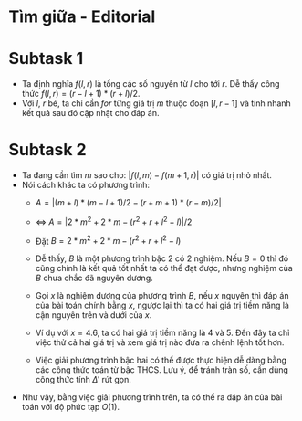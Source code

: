 # Tìm giữa - Editorial

# Subtask 1
- Ta định nghĩa $f(l,r)$ là tổng các số nguyên từ $l$ cho tới $r$. Dễ thấy công thức $f(l,r) = (r-l+1)*(r+l)/2$.
- Với $l$, $r$ bé, ta chỉ cần $for$ từng giá trị $m$ thuộc đoạn $[l,r-1]$ và tính nhanh kết quả sau đó cập nhật cho đáp án.

# Subtask 2
- Ta đang cần tìm $m$ sao cho: $|f(l,m) - f(m+1,r)|$ có giá trị nhỏ nhất.
- Nói cách khác ta có phương trình:
    - $A = |(m+l)*(m-l+1)/2-(r+m+1)*(r-m)/2|$ 

    - <=> $A = |2*m^2+2*m-(r^2+r+l^2-l)|/2$
    - Đặt $B = 2*m^2+2*m-(r^2+r+l^2-l)$
    - Dễ thấy, $B$ là một phương trình bậc $2$ có $2$ nghiệm. Nếu $B = 0$ thì đó cũng chính là kết quả tốt nhất ta có thể đạt được, nhưng nghiệm của $B$ chưa chắc đã nguyên dương.
    - Gọi $x$ là nghiệm dương của phương trình $B$, nếu $x$ nguyên thì đáp án của bài toán chính bằng $x$, ngược lại thì ta có hai giá trị tiềm năng là cận nguyên trên và dưới của $x$. 
    - Ví dụ với $x = 4.6$, ta có hai giá trị tiềm năng là $4$ và $5$. Đến đây ta chỉ việc thử cả hai giá trị và xem giá trị nào đưa ra chênh lệnh tốt hơn. 
    - Việc giải phương trình bậc hai có thể được thực hiện dễ dàng bằng các công thức toán từ bậc THCS. Lưu ý, để tránh tràn số, cần dùng công thức tính $\Delta'$ rút gọn.
- Như vậy, bằng việc giải phương trình trên, ta có thể ra đáp án của bài toán với độ phức tạp $O(1)$.
